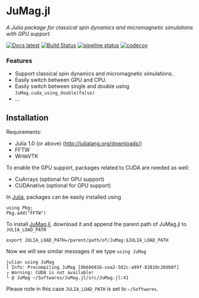# JuMag.jl

_A Julia package for classical spin dynamics and micromagnetic simulations with GPU support._

[![Docs latest](https://img.shields.io/badge/docs-latest-blue.svg)](https://ww1g11.github.io/JuMag.jl/latest/)
[![Build Status](https://travis-ci.org/ww1g11/JuMag.jl.svg?branch=master)](https://travis-ci.org/ww1g11/JuMag.jl)
[![pipeline status](https://gitlab.com/JuliaGPU/JuMag.jl/badges/master/pipeline.svg)](https://gitlab.com/JuliaGPU/JuMag.jl/commits/master)
[![codecov](https://codecov.io/gl/ww1g11/JuMag.jl/branch/master/graph/badge.svg)](https://codecov.io/gl/ww1g11/JuMag.jl)


### Features

- Support classical spin dynamics and micromagnetic simulations.
- Easily switch between GPU and CPU.
- Easily switch between single and double using `JuMag.cuda_using_double(false)`
- ...

## Installation

Requirements:

- Julia 1.0 (or above) (<http://julialang.org/downloads/>)
- FFTW
- WriteVTK

To enable the GPU support, packages related to CUDA are needed as well:

- CuArrays (optional for GPU support)
- CUDAnative (optional for GPU support)

In [Julia](http://julialang.org), packages can be easily installed using

```
using Pkg;
Pkg.add("FFTW")
```

To install [JuMag.jl](https://github.com/ww1g11/JuMag.jl), download it and append the parent path of JuMag.jl to `JULIA_LOAD_PATH`

```
export JULIA_LOAD_PATH=/parent/path/of/JuMag:$JULIA_LOAD_PATH
```

Now we will see similar messages if we type `using JuMag`

```
julia> using JuMag
[ Info: Precompiling JuMag [8b6b6816-cea2-582c-a99f-83810c20db0f]
┌ Warning: CUDA is not available!
└ @ JuMag ~/Softwares/JuMag.jl/src/JuMag.jl:41
```

Please note in this case `JULIA_LOAD_PATH` is set to `~/Softwares`.
